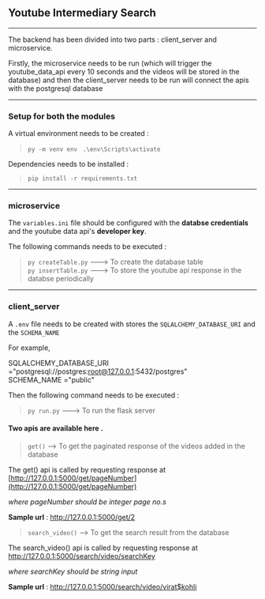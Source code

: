 ## Youtube Intermediary Search
-----------------------------------------------------------------------------------------------

The backend has been divided into two parts : client_server and microservice.

Firstly, the microservice needs to be run (which will trigger the youtube_data_api every 10 seconds and the videos will be stored in the database) and then the client_server needs to be run will connect the apis with the postgresql database

------------------------------------------------------------------------------------------------

### **Setup for both the modules**

A virtual environment needs to be created :

> `py -m venv env ` 
> `.\env\Scripts\activate`

Dependencies needs to be installed :

> `pip install -r requirements.txt`  


------------------------------------------------------------------------------------------------

### **microservice**

The `variables.ini` file should be configured with the **databse credentials** and the youtube data api's **developer key**.

The following commands needs to be executed :

>`py createTable.py`        ---> To create the database table  
>`py insertTable.py`        ---> To store the youtube api response in the databse periodically


------------------------------------------------------------------------------------------------

### **client_server**

A `.env` file needs to be created with stores the `SQLALCHEMY_DATABASE_URI` and the `SCHEMA_NAME`

For example,

SQLALCHEMY_DATABASE_URI ="postgresql://postgres:root@127.0.0.1:5432/postgres"  
SCHEMA_NAME ="public"

Then the following command needs to be executed :

>`py run.py`                 ---> To run the flask server    

#### **Two apis** are available here .

>`get()`          --> To get the paginated response of the videos added in the database   

The get() api is called by requesting response at [http://127.0.0.1:5000/get/pageNumber](http://127.0.0.1:5000/get/pageNumber)

_where pageNumber should be integer page no.s_

**Sample url** : http://127.0.0.1:5000/get/2

>`search_video()`  --> To get the search result from the database    

The search_video() api is called by requesting response at http://127.0.0.1:5000/search/video/searchKey

_where searchKey should be string input_

**Sample url** : http://127.0.0.1:5000/search/video/virat$kohli








   
